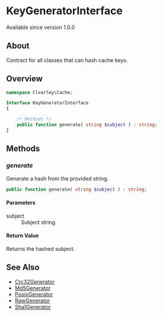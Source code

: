 # KeyGeneratorInterface

Available since version 1.0.0

## About

Contract for all classes that can hash cache keys.

## Overview

```php
namespace Clvarley\Cache;

Interface KeyGeneratorInterface
{

    /* Methods */
    public function generate( string $subject ) : string;
}
```

## Methods
### *generate*

Generate a hash from the provided string.

```php
public function generate( string $subject ) : string;
```

#### Parameters

<dl>
  <dt>subject</dt>
  <dd>Subject string.</dd>
</dl>

#### Return Value

Returns the hashed subject.

## See Also

* [Crc32Generator](Key/Crc32Generator.md)
* [Md5Generator](Key/Md5Generator.md)
* [PosixGenerator](Key/PosixGenerator.md)
* [RawGenerator](Key/RawGenerator.md)
* [Sha1Generator](Key/Sha1Generator.md)
